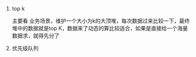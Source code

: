 1. top k 

	主要看 业务场景，维护一个大小为k的大顶堆，每次数据过来比较一下，最终堆中的数据就是top K，数据来了动态的算比较适合，如果是直接给一个海量数据求，就得先分了

2. 优先级队列